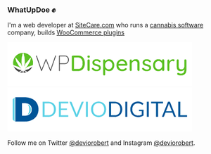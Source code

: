 ### WhatUpDoe ✊

I'm a web developer at [SiteCare.com](https://sitecare.com) who runs a [cannabis software](https://www.wpdispensary.com) company, builds [WooCommerce plugins](https://www.deviodigital.com)

[![WP Dispensary](https://raw.githubusercontent.com/robertdevore/robertdevore/master/img/logo-wp-dispensary.png)](https://wpdispensary.com) [![Devio Digital](https://raw.githubusercontent.com/robertdevore/robertdevore/master/img/logo-devio-digital.png)](https://deviodigital.com)

Follow me on Twitter [@deviorobert](https://twitter.com/deviorobert) and Instagram [@deviorobert](https://instagram.com/deviorobert).
